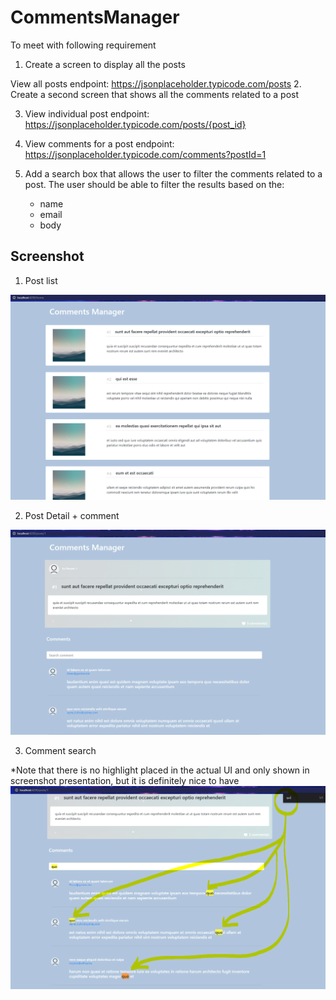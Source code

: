 # CommentsManager

To meet with following requirement

1. Create a screen to display all the posts

View all posts endpoint: https://jsonplaceholder.typicode.com/posts
2. Create a second screen that shows all the comments related to a post

3. View individual post endpoint: https://jsonplaceholder.typicode.com/posts/{post_id}
4. View comments for a post endpoint: https://jsonplaceholder.typicode.com/comments?postId=1
5. Add a search box that allows the user to filter the comments related to a post. The user should be able to filter the results based on the:

    - name
    - email
    - body

## Screenshot

1. Post list

![Post List](./screenshot/img1.png)

2. Post Detail + comment

![Post Detail and comment](./screenshot/img2.png)

3. Comment search

*Note that there is no highlight placed in the actual UI and only shown in screenshot presentation, but it is definitely nice to have 
![Comment search](./screenshot/img3.png)


